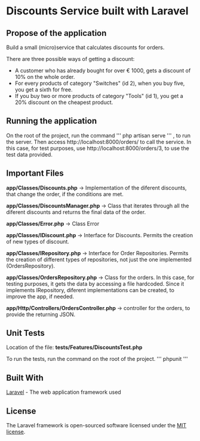 
# Discounts Service built with Laravel

## Propose of the application

Build a small (micro)service that calculates discounts for orders.

There are three possible ways of getting a discount:

- A customer who has already bought for over € 1000, gets a discount of 10% on the whole order.
- For every products of category "Switches" (id 2), when you buy five, you get a sixth for free.
- If you buy two or more products of category "Tools" (id 1), you get a 20% discount on the cheapest product.



## Running the application


On the root of the project, run the command 
'''
php artisan serve
'''
, to run the server. Then access http://localhost:8000/orders/ to call the service. In this case, for test purposes, use http://localhost:8000/orders/3, to use the test data provided.



## Important Files

**app/Classes/Discounts.php** -> Implementation of the diferent discounts, that change the order, if the conditions are met.

**app/Classes/DiscountsManager.php** -> Class that iterates through all the diferent discounts and returns the final data of the order.

**app/Classes/Error.php** ->  Class Error

**app/Classes/IDiscount.php** -> Interface for Discounts. Permits the creation of new types of discount.

**app/Classes/IRepository.php** -> Interface for Order Repositories. Permits the creation of different types of repositories, not just the one implemented (OrdersRepository).

**app/Classes/OrdersRepository.php** -> Class for the orders. In this case, for testing purposes, it gets the data by accessing a file hardcoded. Since it implements IRepository, diferent implementations can be created, to improve the app, if needed.


**app/Http/Controllers/OrdersController.php** -> controller for the orders, to provide the returning JSON.



## Unit Tests

Location of the file:
**tests/Features/DiscountsTest.php**


To run the tests, run the command on the root of the project.
'''
phpunit
'''


## Built With

[Laravel](https://laravel.com/) - The web application framework used


## License

The Laravel framework is open-sourced software licensed under the [MIT license](http://opensource.org/licenses/MIT).

